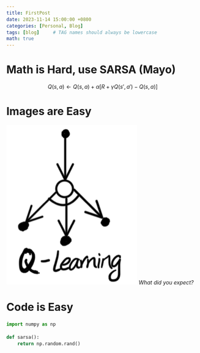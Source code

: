 ```yaml
---
title: FirstPost
date: 2023-11-14 15:00:00 +0800
categories: [Personal, Blog]
tags: [blog]     # TAG names should always be lowercase
math: true
---
```


# Math is Hard, use SARSA (Mayo)

$$
Q(s, a) \leftarrow Q(s, a) + \alpha \left[ R + \gamma Q(s', a') - Q(s, a) \right]
$$

# Images are Easy

![SARSA](assets/imgs/sarsa.png)
_What did you expect?_

# Code is Easy

```python
import numpy as np

def sarsa():
    return np.random.rand()
```


